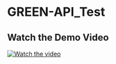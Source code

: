 # GREEN-API_Test

## Watch the Demo Video

[![Watch the video](https://img.youtube.com/vi/4y04DgEkNRo/0.jpg)](https://www.youtube.com/watch?v=4y04DgEkNRo)
